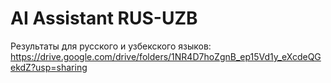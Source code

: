 # AI Assistant RUS-UZB

Результаты для русского и узбекского языков:
https://drive.google.com/drive/folders/1NR4D7hoZgnB_ep15Vd1y_eXcdeQGekdZ?usp=sharing
